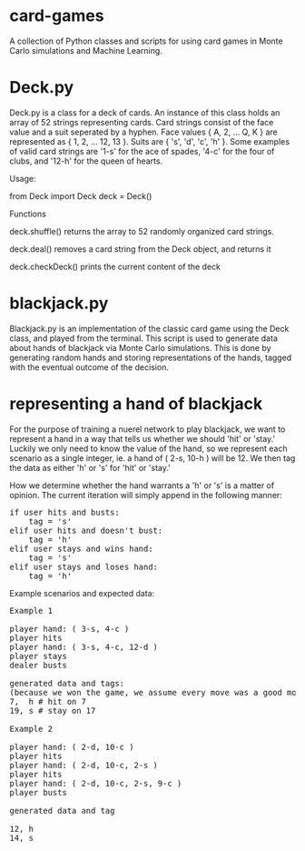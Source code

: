 # card-games
 A collection of Python classes and scripts for using card games in Monte Carlo simulations and Machine Learning.

# Deck.py
Deck.py is a class for a deck of cards. An instance of this class holds an array of 52 strings representing cards. Card strings consist of the face value and a suit seperated by a hyphen. Face values { A, 2, ... Q, K } are represented as { 1, 2, ... 12, 13 }. Suits are { 's', 'd', 'c', 'h' }. Some examples of valid card strings are '1-s' for the ace of spades, '4-c' for the four of clubs, and '12-h' for the queen of hearts.

Usage:

from Deck import Deck
deck = Deck()

Functions
	
deck.shuffle()
returns the array to 52 randomly organized card strings.

deck.deal()
removes a card string from the Deck object, and returns it

deck.checkDeck()
prints the current content of the deck


# blackjack.py
Blackjack.py is an implementation of the classic card game using the Deck class, and played from the terminal. This script is used to generate data about hands of blackjack via Monte Carlo simulations. This is done by generating random hands and storing representations of the hands, tagged with the eventual outcome of the decision.

# representing a hand of blackjack

For the purpose of training a nuerel network to play blackjack, we want to represent a hand in a way that tells us whether we should 'hit' or 'stay.' Luckily we only need to know the value of the hand, so we represent each scenario as a single integer, ie. a hand of ( 2-s, 10-h ) will be 12. We then tag the data as either 'h' or 's' for 'hit' or 'stay.'

How we determine whether the hand warrants a 'h' or 's' is a matter of opinion. The current iteration will simply append in the following manner:

<pre>
if user hits and busts:
	tag = 's'
elif user hits and doesn't bust:
	tag = 'h'
elif user stays and wins hand:
	tag = 's'
elif user stays and loses hand:
	tag = 'h'
</pre>

Example scenarios and expected data:

<pre>
Example 1

player hand: ( 3-s, 4-c )
player hits
player hand: ( 3-s, 4-c, 12-d )
player stays
dealer busts

generated data and tags:
(because we won the game, we assume every move was a good move)
7,  h # hit on 7
19, s # stay on 17

Example 2

player hand: ( 2-d, 10-c )
player hits
player hand: ( 2-d, 10-c, 2-s )
player hits
player hand: ( 2-d, 10-c, 2-s, 9-c )
player busts

generated data and tag

12, h
14, s
</pre>




